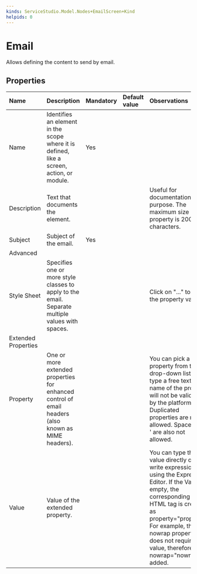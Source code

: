 ```yaml
---
kinds: ServiceStudio.Model.Nodes+EmailScreen+Kind
helpids: 0
---
```


# Email

Allows defining the content to send by email.

## Properties

| Name | Description | Mandatory | Default value | Observations |
| :--- | :--- | :--- | :--- | :--- |
| Name | Identifies an element in the scope where it is defined, like a screen, action, or module. | Yes |  |  |
| Description | Text that documents the element. |  |  | Useful for documentation purpose. The maximum size of this property is 2000 characters. |
| Subject | Subject of the email. | Yes |  |  |
| Advanced |  |  |  |  |
| Style Sheet | Specifies one or more style classes to apply to the email. Separate multiple values with spaces. |  |  | Click on "..." to edit the property value. |
| Extended Properties |  |  |  |  |
| Property | One or more extended properties for enhanced control of email headers \(also known as MIME headers\). |  |  | You can pick a property from the drop-down list or type a free text. The name of the property will not be validated by the platform.  Duplicated properties are not allowed. Spaces, " or ' are also not allowed. |
| Value | Value of the extended property. |  |  | You can type the value directly or write expressions using the Expression Editor.  If the Value is empty, the corresponding HTML tag is created as property="property". For example, the nowrap property does not require a value, therefore nowrap="nowrap" is added. |

